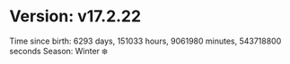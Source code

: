 # Version: v17.2.22
Time since birth: 6293 days, 151033 hours, 9061980 minutes, 543718800 seconds
Season: Winter ❄️
